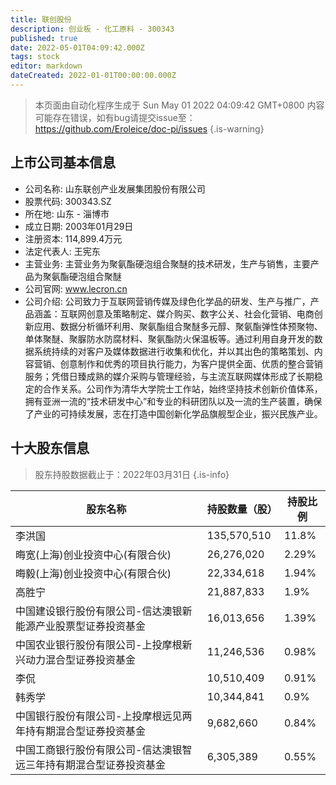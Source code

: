```yaml
---
title: 联创股份
description: 创业板 - 化工原料 - 300343
published: true
date: 2022-05-01T04:09:42.000Z
tags: stock
editor: markdown
dateCreated: 2022-01-01T00:00:00.000Z
---
```


> 本页面由自动化程序生成于 Sun May 01 2022 04:09:42 GMT+0800
> 内容可能存在错误，如有bug请提交issue至：https://github.com/Eroleice/doc-pi/issues
{.is-warning}

## 上市公司基本信息
- 公司名称: 山东联创产业发展集团股份有限公司
- 股票代码: 300343.SZ
- 所在地: 山东 - 淄博市
- 成立日期: 2003年01月29日
- 注册资本: 114,899.4万元
- 法定代表人: 王宪东
- 主营业务: 主营业务为聚氨酯硬泡组合聚醚的技术研发，生产与销售，主要产品为聚氨酯硬泡组合聚醚
- 公司官网: www.lecron.cn
- 公司介绍: 公司致力于互联网营销传媒及绿色化学品的研发、生产与推广，产品涵盖：互联网创意及策略制定、媒介购买、数字公关、社会化营销、电商创新应用、数据分析循环利用、聚氨酯组合聚醚多元醇、聚氨酯弹性体预聚物、单体聚醚、聚脲防水防腐材料、聚氨酯防火保温板等。通过利用自身开发的数据系统持续的对客户及媒体数据进行收集和优化，并以其出色的策略策划、内容营销、创意制作和优秀的项目执行能力，为客户提供全面、优质的整合营销服务；凭借日臻成熟的媒介采购与管理经验，与主流互联网媒体形成了长期稳定的合作关系。公司作为清华大学院士工作站，始终坚持技术创新价值体系，拥有亚洲一流的“技术研发中心”和专业的科研团队以及一流的生产装置，确保了产业的可持续发展，志在打造中国创新化学品旗舰型企业，振兴民族产业。


## 十大股东信息
> 股东持股数据截止于：2022年03月31日
{.is-info}

| 股东名称 | 持股数量（股） | 持股比例 |
| --- | --- | --- |
| 李洪国 | 135,570,510 | 11.8% |
| 晦宽(上海)创业投资中心(有限合伙) | 26,276,020 | 2.29% |
| 晦毅(上海)创业投资中心(有限合伙) | 22,334,618 | 1.94% |
| 高胜宁 | 21,887,833 | 1.9% |
| 中国建设银行股份有限公司-信达澳银新能源产业股票型证券投资基金 | 16,013,656 | 1.39% |
| 中国农业银行股份有限公司-上投摩根新兴动力混合型证券投资基金 | 11,246,536 | 0.98% |
| 李侃 | 10,510,409 | 0.91% |
| 韩秀学 | 10,344,841 | 0.9% |
| 中国银行股份有限公司-上投摩根远见两年持有期混合型证券投资基金 | 9,682,660 | 0.84% |
| 中国工商银行股份有限公司-信达澳银智远三年持有期混合型证券投资基金 | 6,305,389 | 0.55% |




